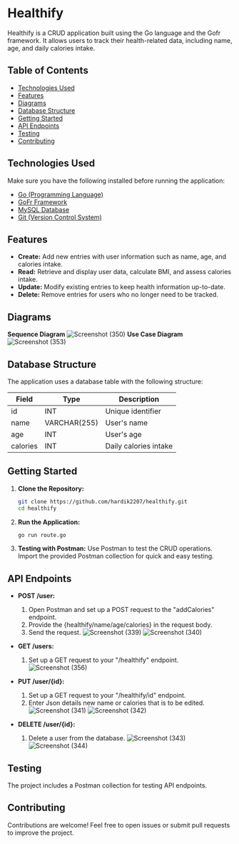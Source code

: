 # Healthify

Healthify is a CRUD application built using the Go language and the Gofr framework. It allows users to track their health-related data, including name, age, and daily calories intake.

## Table of Contents

- [Technologies Used](#features)
- [Features](#features)
- [Diagrams](#diagrams)
- [Database Structure](#features)
- [Getting Started](#getting-started)
- [API Endpoints](#api-endpoints)
- [Testing](#testing)
- [Contributing](#contributing)

## Technologies Used
Make sure you have the following installed before running the application:

- [Go (Programming Language)](https://golang.org/dl/)
- [GoFr Framework](https://gofr.dev/)
- [MySQL Database](https://dev.mysql.com/downloads/) 
- [Git (Version Control System)](https://git-scm.com/downloads/)
## Features

- **Create:** Add new entries with user information such as name, age, and calories intake.
- **Read:** Retrieve and display user data, calculate BMI, and assess calories intake.
- **Update:** Modify existing entries to keep health information up-to-date.
- **Delete:** Remove entries for users who no longer need to be tracked.

## Diagrams

**Sequence Diagram** ![Screenshot (350)](https://github.com/HARDIK2207/Healthify/assets/84044856/84d46d16-50ef-4897-8e2d-a0a876956010)
**Use Case Diagram** ![Screenshot (353)](https://github.com/HARDIK2207/Healthify/assets/84044856/2637ac0b-768a-4544-b482-3461732ce885)


## Database Structure

The application uses a database table with the following structure:

| Field    | Type         | Description                   |
|----------|--------------|-------------------------------|
| id       | INT          | Unique identifier             |
| name     | VARCHAR(255) | User's name                   |
| age      | INT          | User's age                    |
| calories | INT          | Daily calories intake         |


## Getting Started

1. **Clone the Repository:**
    ```bash
    git clone https://github.com/hardik2207/healthify.git
    cd healthify
    ```

2. **Run the Application:**
    ```bash
    go run route.go
    ```

5. **Testing with Postman:**
    Use Postman to test the CRUD operations. Import the provided Postman collection for quick and easy testing.

## API Endpoints

- **POST /user:** 
     1. Open Postman and set up a POST request to the "addCalories" endpoint.
     2. Provide the {healthify/name/age/calories} in the request body.
     3. Send the request.
    ![Screenshot (339)](https://github.com/HARDIK2207/Healthify/assets/84044856/a1d5ceb7-7429-4eb8-a311-50ce7aa82851)
    ![Screenshot (340)](https://github.com/HARDIK2207/Healthify/assets/84044856/c3a1bf31-6c4c-4547-98ef-44267d4ca1af)

- **GET /users:**
    1. Set up a GET request to your "/healthify" endpoint.
    ![Screenshot (356)](https://github.com/HARDIK2207/Healthify/assets/84044856/3819d937-cc7b-4cc0-98a8-a3c833d2fa2c)

- **PUT /user/{id}:**

    1. Set up a GET request to your "/healthify/id" endpoint.
    2. Enter Json details new name or calories that is to be edited.\
    ![Screenshot (341)](https://github.com/HARDIK2207/Healthify/assets/84044856/0a94b56d-f741-482e-b8a0-b55dd3ec261d)
    ![Screenshot (342)](https://github.com/HARDIK2207/Healthify/assets/84044856/8aa3ac4a-9f45-4035-afec-3f0afbccc22c)

   
- **DELETE /user/{id}:**
    1. Delete a user from the database.
    ![Screenshot (343)](https://github.com/HARDIK2207/Healthify/assets/84044856/51b48bd3-c22b-4a85-bb5e-2deb21ed1246)
    ![Screenshot (344)](https://github.com/HARDIK2207/Healthify/assets/84044856/103a0c1c-2e7c-4b3e-ba06-bcb50489ceb1)

## Testing

The project includes a Postman collection for testing API endpoints.

## Contributing

Contributions are welcome! Feel free to open issues or submit pull requests to improve the project.




